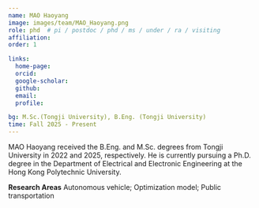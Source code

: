 ```yaml
---
name: MAO Haoyang
image: images/team/MAO_Haoyang.png
role: phd  # pi / postdoc / phd / ms / under / ra / visiting
affiliation: 
order: 1

links:
  home-page: 
  orcid: 
  google-scholar: 
  github: 
  email:
  profile: 

bg: M.Sc.(Tongji University), B.Eng. (Tongji University)
time: Fall 2025 - Present 
---
```


<!--  Add a short self introduction here -->
<!-- Like Research Areas -->

MAO Haoyang received the B.Eng. and M.Sc. degrees from Tongji University in 2022 and 2025, respectively. He is currently pursuing a Ph.D. degree in the Department of Electrical and Electronic Engineering at the Hong Kong Polytechnic University.

**Research Areas**
Autonomous vehicle; Optimization model; Public transportation
